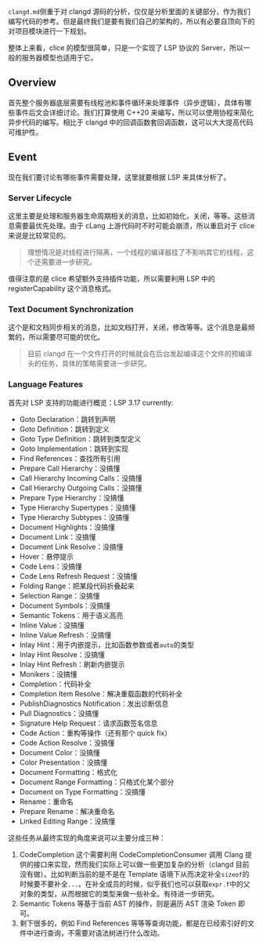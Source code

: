 `clangd.md`侧重于对 clangd 源码的分析，仅仅是分析里面的关键部分，作为我们编写代码的参考。但是最终我们是要有我们自己的架构的，所以有必要自顶向下的对项目模块进行一下规划。

整体上来看，clice 的模型很简单，只是一个实现了 LSP 协议的 Server，所以一般的服务器模型也适用于它。

## Overview

首先整个服务器底层需要有线程池和事件循环来处理事件（异步逻辑），具体有哪些事件后文会详细讨论。我们打算使用 C++20 来编写，所以可以使用协程来简化异步代码的编写。相比于 clangd 中的回调函数套回调函数，这可以大大提高代码可维护性。

## Event

现在我们要讨论有哪些事件需要处理，这里就要根据 LSP 来具体分析了。

### Server Lifecycle

这里主要是处理和服务器生命周期相关的消息，比如初始化，关闭，等等。这些消息需要最优先处理。由于 cLang 上游代码时不时可能会崩溃，所以重启对于 clice 来说是比较常见的。

>理想情况是对线程进行隔离，一个线程的编译器挂了不影响其它的线程，这个还需要进一步研究。

值得注意的是 clice 希望额外支持插件功能，所以需要利用 LSP 中的 registerCapability 这个消息格式。

### Text Document Synchronization

这个是和文档同步相关的消息，比如文档打开，关闭，修改等等。这个消息是最频繁的，所以需要尽可能的优化。

>目前 clangd 在一个文件打开的时候就会在后台发起编译这个文件的预编译头的任务，具体的策略需要进一步研究。


### Language Features

首先对 LSP 支持的功能进行概览：LSP 3.17 currently: 

- Goto Declaration：跳转到声明
- Goto Definition：跳转到定义
- Goto Type Definition：跳转到类型定义
- Goto Implementation：跳转到实现
- Find References：查找所有引用
- Prepare Call Hierarchy：没搞懂
- Call Hierarchy Incoming Calls：没搞懂
- Call Hierarchy Outgoing Calls：没搞懂
- Prepare Type Hierarchy：没搞懂
- Type Hierarchy Supertypes：没搞懂
- Type Hierarchy Subtypes：没搞懂
- Document Highlights：没搞懂
- Document Link：没搞懂
- Document Link Resolve：没搞懂
- Hover：悬停提示
- Code Lens：没搞懂
- Code Lens Refresh Request：没搞懂
- Folding Range：把某段代码折叠起来
- Selection Range：没搞懂
- Document Symbols：没搞懂
- Semantic Tokens：用于语义高亮
- Inline Value：没搞懂
- Inline Value Refresh：没搞懂
- Inlay Hint：用于内嵌提示，比如函数参数或者`auto`的类型
- Inlay Hint Resolve：没搞懂
- Inlay Hint Refresh：刷新内嵌提示
- Monikers：没搞懂
- Completion：代码补全
- Completion Item Resolve：解决重载函数的代码补全
- PublishDiagnostics Notification：发出诊断信息
- Pull Diagnostics：没搞懂
- Signature Help Request：请求函数签名信息
- Code Action：重构等操作（还有那个 quick fix）
- Code Action Resolve：没搞懂
- Document Color：没搞懂
- Color Presentation：没搞懂
- Document Formatting：格式化
- Document Range Formatting：只格式化某个部分
- Document on Type Formatting：没搞懂
- Rename：重命名
- Prepare Rename：解决重命名
- Linked Editing Range：没搞懂

这些任务从最终实现的角度来说可以主要分成三种：
1. CodeCompletion 这个需要利用 CodeCompletionConsumer 调用 Clang 提供的接口来实现，然而我们实际上可以做一些更加复杂的分析（clangd 目前没有做）。比如判断当前的是不是在 Template 语境下从而决定补全`sizeof`的时候要不要补全`...`。在补全成员的时候，似乎我们也可以获取`expr.f`中的父对象的类型，从而根据它的类型来做一些补全。有待进一步研究。
2. Semantic Tokens 等基于当前 AST 的操作，则是遍历 AST 渲染 Token 即可。
3. 剩下很多的，例如 Find References 等等等查询功能，都是在已经索引好的文件中进行查询，不需要对语法树进行什么改动。
